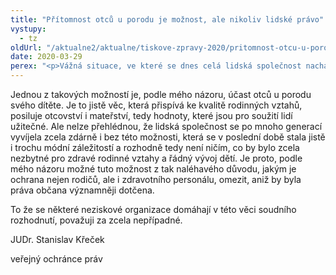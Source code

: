 ```yaml
---
title: "Přítomnost otců u porodu je možnost, ale nikoliv lidské právo"
vystupy:
  - tz
oldUrl: "/aktualne2/aktualne/tiskove-zpravy-2020/pritomnost-otcu-u-porodu-je-moznost-ale-nikoliv-lidske-pravo/"
date: 2020-03-29
perex: "<p>Vážná situace, ve které se dnes celá lidská společnost nachází, je jistě příležitostí zamyslet nad tím, co jsou skutečná lidská práva člověka, která musí být v každé situaci a za každou cenu respektována a jejichž existence nesmí být nijak a nikdy ohrožena, a co jsou jen další možnosti, které rozšiřují míru svobody občana, ale nejsou pro zachování řádného fungování společnosti zásadní. A je tedy možné je, za určitých okolností, z dobrých důvodů omezit.</p>"
---
```


<!-- imported from the old website -->

<p>Jednou z takových možností je, podle mého názoru, účast otců u porodu svého dítěte. Je to jistě věc, která přispívá ke kvalitě rodinných vztahů, posiluje otcovství i mateřství, tedy hodnoty, které jsou pro soužití lidí užitečné. Ale nelze přehlédnou, že lidská společnost se po mnoho generací vyvíjela zcela zdárně i bez této možnosti, která se v poslední době stala jistě i trochu módní záležitostí a rozhodně tedy není ničím, co by bylo zcela nezbytné pro zdravé rodinné vztahy a řádný vývoj dětí. Je proto, podle mého názoru možné tuto možnost z tak naléhavého důvodu, jakým je ochrana nejen rodičů, ale i zdravotního personálu, omezit, aniž by byla práva občana významněji dotčena. </p> <p>To že se některé neziskové organizace domáhají v této věci soudního rozhodnutí, považuji za zcela nepřípadné.</p> <p>JUDr. Stanislav Křeček</p> veřejný ochránce práv
